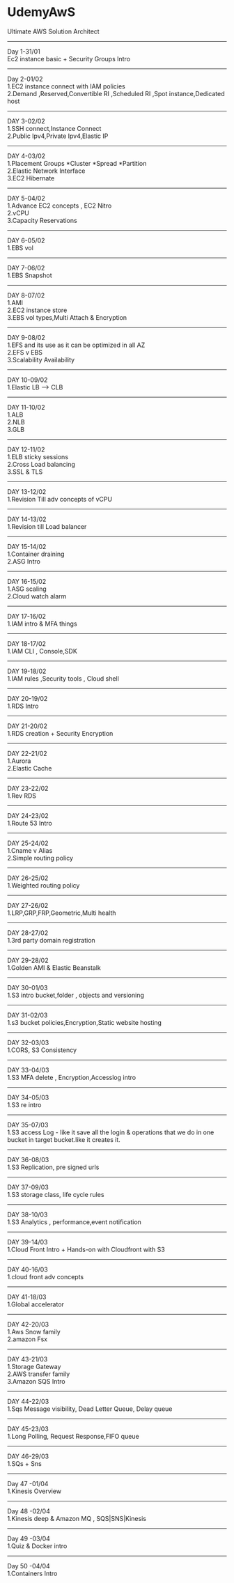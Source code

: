 # UdemyAwS
Ultimate AWS Solution Architect <br>
___
Day 1-31/01<br>
Ec2 instance basic + Security Groups Intro <br>
<b><hr></b>
Day 2-01/02<br>
1.EC2 instance connect with IAM policies <br>
2.Demand ,Reserved,Convertible RI ,Scheduled RI ,Spot instance,Dedicated host <br>
<hr>
DAY 3-02/02<br>
1.SSH connect,Instance Connect<br>
2.Public Ipv4,Private Ipv4,Elastic IP<br>
<hr>
DAY 4-03/02<br>
1.Placement Groups *Cluster *Spread *Partition<br>
2.Elastic Network Interface <br>
3.EC2 Hibernate<br>
<hr>
DAY 5-04/02<br>
1.Advance EC2 concepts , EC2 Nitro <br>
2.vCPU<br>
3.Capacity Reservations<br>
<hr>
DAY 6-05/02<br>
1.EBS vol <br>
<hr>
DAY 7-06/02<br>
1.EBS Snapshot
<hr>
DAY 8-07/02<br>
1.AMI <br>
2.EC2 instance store <br>
3.EBS vol types,Multi Attach & Encryption <br>
<hr>
DAY 9-08/02<br>
1.EFS and its use as it can be optimized in all AZ <br>
2.EFS v EBS <br>
3.Scalability Availability
<hr>
DAY 10-09/02<br>
1.Elastic LB --> CLB 
<hr>
DAY 11-10/02<br>
1.ALB <br>
2.NLB <br>
3.GLB <br>
<hr>
DAY 12-11/02<br>
1.ELB sticky sessions <br>
2.Cross Load balancing <br>
3.SSL & TLS <br>
<hr>
DAY 13-12/02<br>
1.Revision Till adv concepts of vCPU
<hr>
DAY 14-13/02<br>
1.Revision till Load balancer
<hr>
DAY 15-14/02<br>
1.Container draining <br>
2.ASG Intro<br>
<hr>
DAY 16-15/02<br>
1.ASG scaling <br>
2.Cloud watch alarm <br>
<hr>
DAY 17-16/02<br>
1.IAM intro & MFA things<br>
<hr>
DAY 18-17/02<br>
1.IAM CLI , Console,SDK<br>
<hr>
DAY 19-18/02<br>
1.IAM rules ,Security tools , Cloud shell
<hr>
DAY 20-19/02<br>
1.RDS Intro <br>
<hr>
DAY 21-20/02<br>
1.RDS creation + Security Encryption<br>
<hr>
DAY 22-21/02<br>
1.Aurora <br>
2.Elastic Cache <br>
<hr>
DAY 23-22/02<br>
1.Rev RDS <br>
<hr>
DAY 24-23/02<br>
1.Route 53 Intro
<hr>
DAY 25-24/02<br>
1.Cname v Alias <br>
2.Simple routing policy
<hr>
DAY 26-25/02<br>
1.Weighted routing policy<br>
<hr>
DAY 27-26/02<br>
1.LRP,GRP,FRP,Geometric,Multi health<br>
<hr>
DAY 28-27/02<br>
1.3rd party domain registration<br>
<hr>
DAY 29-28/02<br>
1.Golden AMI & Elastic Beanstalk<br>
<hr>
DAY 30-01/03<br>
1.S3 intro bucket,folder , objects and versioning <br>
<hr>
DAY 31-02/03<br>
1.s3 bucket policies,Encryption,Static website hosting<br>
<hr>
DAY 32-03/03<br>
1.CORS, S3 Consistency<br>
<hr>
DAY 33-04/03<br>
1.S3 MFA delete , Encryption,Accesslog intro<br>
<hr>
DAY 34-05/03<br>
1.S3 re intro <br>
<hr>
DAY 35-07/03<br>
1.S3 access Log - like it save all the login & operations that we do in one bucket in target bucket.like it creates it.<br>
<hr>
DAY 36-08/03<br>
1.S3 Replication, pre signed urls <br>
<hr>
DAY 37-09/03<br>
1.S3 storage class, life cycle rules <br>
<hr>
DAY 38-10/03<br>
1.S3 Analytics , performance,event notification<br>
<hr>
DAY 39-14/03<br>
1.Cloud Front Intro + Hands-on with Cloudfront with S3<br>
<hr>
DAY 40-16/03<br>
1.cloud front adv concepts <br>
<hr>
DAY 41-18/03<br>
1.Global accelerator
<hr>
DAY 42-20/03<br>
1.Aws Snow family <br>
2.amazon Fsx <br>
<hr>
DAY 43-21/03<br>
1.Storage Gateway <br>
2.AWS transfer family <br>
3.Amazon SQS Intro <br>
<hr>
DAY 44-22/03<br>
1.Sqs Message visibility, Dead Letter Queue, Delay queue <br>
<hr>
DAY 45-23/03<br>
1.Long Polling, Request Response,FIFO queue <br>
<hr>
DAY 46-29/03<br>
1.SQs + Sns <br>
<Hr>
Day 47 -01/04 <br>
1.Kinesis Overview <br>
<Hr>
Day 48 -02/04 <br>
1.Kinesis deep & Amazon MQ , SQS|SNS|Kinesis <br>
<Hr>
Day 49 -03/04 <br>
1.Quiz & Docker intro <br>
<Hr>
Day 50 -04/04 <br>
1.Containers Intro <br>

